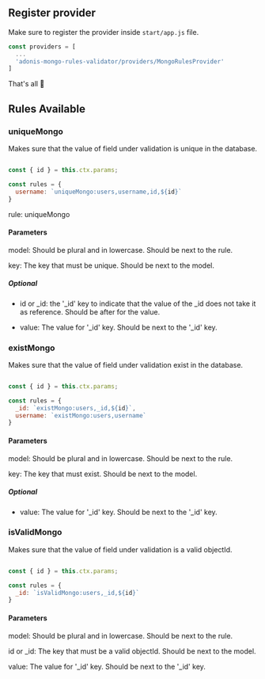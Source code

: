 ## Register provider

Make sure to register the provider inside `start/app.js` file.

```js
const providers = [
  ...
  'adonis-mongo-rules-validator/providers/MongoRulesProvider'
]
```

That's all 🎉

## Rules Available

### uniqueMongo

Makes sure that the value of field under validation is unique in the database.

```js

const { id } = this.ctx.params;

const rules = {
  username: `uniqueMongo:users,username,id,${id}`
}
```

rule: uniqueMongo

#### Parameters


model: Should be plural and in lowercase. Should be next to the rule.

key: The key that must be unique. Should be next to the model.

##### Optional

  - id or _id: the '_id' key to indicate that the value of the _id does not take it as reference. Should be after for the value.

  - value: The value for '_id' key. Should be next to the '_id' key.

### existMongo

Makes sure that the value of field under validation exist in the database.

```js

const { id } = this.ctx.params;

const rules = {
  _id: `existMongo:users,_id,${id}`,
  username: `existMongo:users,username`
}
```

#### Parameters


model: Should be plural and in lowercase. Should be next to the rule.

key: The key that must exist. Should be next to the model.

##### Optional
  - value: The value for '_id' key. Should be next to the '_id' key.

### isValidMongo

Makes sure that the value of field under validation is a valid objectId.

```js

const { id } = this.ctx.params;

const rules = {
  _id: `isValidMongo:users,_id,${id}`
}
```

#### Parameters


model: Should be plural and in lowercase. Should be next to the rule.

id or _id: The key that must be a valid objectId. Should be next to the model.

value: The value for '_id' key. Should be next to the '_id' key.